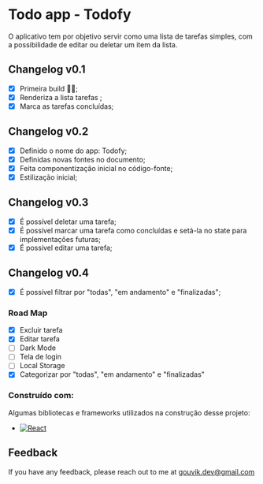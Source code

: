 # Todo app - Todofy

O aplicativo tem por objetivo servir como uma lista de tarefas simples, com a possibilidade de editar ou deletar um item da lista.



## Changelog v0.1


- [x]  Primeira build 🐱‍👤;
- [x]  Renderiza a lista tarefas ;
- [x]  Marca as tarefas concluídas;

## Changelog v0.2

- [x]  Definido o nome do app: Todofy;
- [x]  Definidas novas fontes no documento;
- [x]  Feita componentização inicial no código-fonte;
- [x]  Estilização inicial;

## Changelog v0.3

- [x]  É possível deletar uma tarefa;
- [x]  É possível marcar uma tarefa como concluídas e setá-la no state para implementações futuras;
- [x]  É possível editar uma tarefa;

## Changelog v0.4

- [x]  É possível filtrar por "todas", "em andamento" e "finalizadas";

### Road Map

- [x]  Excluir tarefa
- [x]  Editar tarefa
- [ ]  Dark Mode
- [ ]  Tela de login
- [ ]  Local Storage
- [x]  Categorizar por "todas", "em andamento" e "finalizadas"

### Construído com: 

Algumas bibliotecas e frameworks utilizados na construção desse projeto:

* [![React][React.js]][React-url]
<!-- * [![Bootstrap][Bootstrap.com]][Bootstrap-url] -->

## Feedback

If you have any feedback, please reach out to me at gouvik.dev@gmail.com

<!-- MARKDOWN LINKS & IMAGES -->
[React.js]: https://img.shields.io/badge/React-20232A?style=for-the-badge&logo=react&logoColor=61DAFB
[React-url]: https://reactjs.org/
[Bootstrap.com]: https://img.shields.io/badge/Bootstrap-563D7C?style=for-the-badge&logo=bootstrap&logoColor=white
[Bootstrap-url]: https://getbootstrap.com
